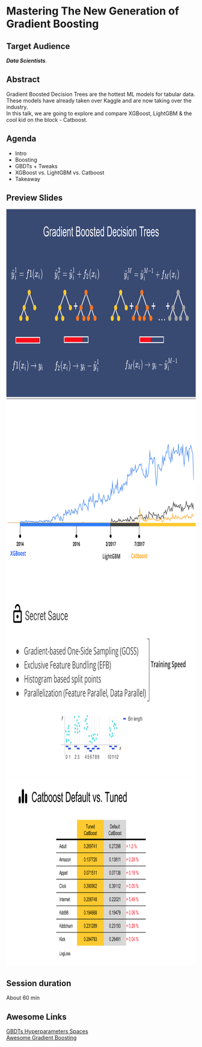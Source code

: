 # Mastering The New Generation of Gradient Boosting


## Target Audience

***Data Scientists***.

## Abstract

Gradient Boosted Decision Trees are the hottest ML models for tabular data. <br>
These models have already taken over Kaggle and are now taking over the industry. <br>
In this talk, we are going to explore and compare XGBoost, LightGBM & the cool kid on the block - Catboost. <br>

## Agenda

- Intro
- Boosting
- GBDTs + Tweaks
- XGBoost vs. LightGBM vs. Catboost
- Takeaway

## Preview Slides

<img src="./photos/gbdts.png" height="500" />
<img src="./photos/gbdts_timeline.png" height="500" />
<img src="./photos/lgbm.png" height="500" />
<img src="./photos/catboost.png" height="500" />

## Session duration

About 60 min

## Awesome Links

[GBDTs Hyperparameters Spaces](https://github.com/talperetz/hyperspace/tree/master/GBDTs)<br/>
[Awesome Gradient Boosting](https://github.com/talperetz/awesome-gradient-boosting/)<br/>

